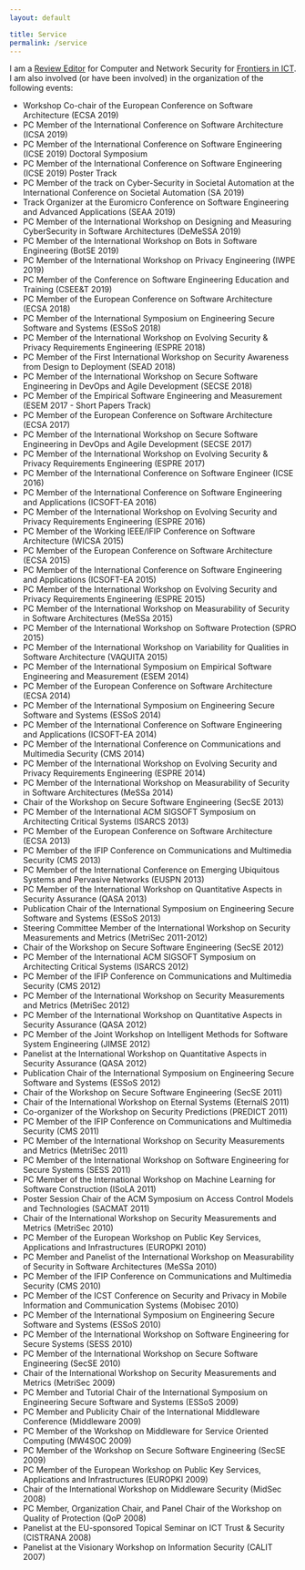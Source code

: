 ```yaml
---
layout: default

title: Service
permalink: /service
---
```


<!-- 
I am an Associate Editor of the <a href="http://www.igi-global.com/ijsse" rel="nofollow" target="_blank">International Journal of Secure Software Engineering</a> (IJSSE). -->

<p>I am a <a href="https://loop.frontiersin.org/people/185212/overview" target="_blank">Review Editor</a> for Computer and Network Security for <a href="https://www.frontiersin.org/journals/ict" target="_blank">Frontiers in ICT</a>. I am also involved (or have been involved) in the organization of the following events:</p>

<ul>
	<li>Workshop Co-chair of the European Conference on Software Architecture (ECSA 2019)</li>
	<li>PC Member of the International Conference on Software Architecture (ICSA 2019)</li>
	<li>PC Member of the International Conference on Software Engineering (ICSE 2019) Doctoral Symposium</li>
	<li>PC Member of the International Conference on Software Engineering (ICSE 2019) Poster Track</li>
	<li>PC Member of the track on Cyber-Security in Societal Automation at the International Conference on Societal Automation (SA 2019)</li>
	<li>Track Organizer at the Euromicro Conference on Software Engineering and Advanced Applications (SEAA 2019)</li>
	<li>PC Member of the International Workshop on Designing and Measuring CyberSecurity in Software Architectures (DeMeSSA 2019)</li>
	<li>PC Member of the International Workshop on Bots in Software Engineering (BotSE 2019)</li>
	<li>PC Member of the International Workshop on Privacy Engineering (IWPE 2019)</li>
	<li>PC Member of the Conference on Software Engineering Education and Training (CSEE&amp;T 2019)</li>
	<li>PC Member of the European Conference on Software Architecture (ECSA 2018)</li>
	<li>PC Member of the International Symposium on Engineering Secure Software and Systems (ESSoS 2018)</li>
	<li>PC Member of the International Workshop on Evolving Security &amp; Privacy Requirements Engineering (ESPRE 2018)</li>
	<li>PC Member of the First International Workshop on Security Awareness from Design to Deployment (SEAD 2018)</li>
	<li>PC Member of the International Workshop on Secure Software Engineering in DevOps and Agile Development (SECSE 2018)</li>
	<li>PC Member of the Empirical Software Engineering and Measurement (ESEM 2017 - Short Papers Track)</li>
	<li>PC Member of the European Conference on Software Architecture (ECSA 2017)</li>
	<li>PC Member of the International Workshop on Secure Software Engineering in DevOps and Agile Development (SECSE 2017)</li>
	<li>PC Member of the International Workshop on Evolving Security &amp; Privacy Requirements Engineering (ESPRE 2017)</li>
	<li>PC Member of the International Conference on Software Engineer (ICSE 2016)</li>
	<li>PC Member of the International Conference on Software Engineering and Applications (ICSOFT-EA 2016)</li>
	<li>PC Member of the International Workshop on Evolving Security and Privacy Requirements Engineering (ESPRE 2016)</li>
	<li>PC Member of the Working IEEE/IFIP Conference on Software Architecture (WICSA 2015)</li>
	<li>PC Member of the European Conference on Software Architecture (ECSA 2015)</li>
	<li>PC Member of the International Conference on Software Engineering and Applications (ICSOFT-EA 2015)</li>
	<li>PC Member of the International Workshop on Evolving Security and Privacy Requirements Engineering (ESPRE 2015)</li>
	<li>PC Member of the International Workshop on Measurability of Security in Software Architectures (MeSSa 2015)</li>
	<li>PC Member of the International Workshop on Software Protection (SPRO 2015)</li>
	<li>PC Member of the International Workshop on Variability for Qualities in Software Architecture (VAQUITA 2015)</li>
	<li>PC Member of the International Symposium on Empirical Software Engineering and Measurement (ESEM 2014)</li>
	<li>PC Member of the European Conference on Software Architecture (ECSA 2014)</li>
	<li>PC Member of the International Symposium on Engineering Secure Software and Systems (ESSoS 2014)</li>
	<li>PC Member of the International Conference on Software Engineering and Applications (ICSOFT-EA 2014)</li>
	<li>PC Member of the International Conference on Communications and Multimedia Security (CMS 2014)</li>
	<li>PC Member of the International Workshop on Evolving Security and Privacy Requirements Engineering (ESPRE 2014)</li>
	<li>PC Member of the International Workshop on Measurability of Security in Software Architectures (MeSSa 2014)</li>
	<li>Chair of the Workshop on Secure Software Engineering (SecSE 2013)</li>
	<li>PC Member of the International ACM SIGSOFT Symposium on Architecting Critical Systems (ISARCS 2013)</li>
	<li>PC Member of the European Conference on Software Architecture (ECSA 2013)</li>
	<li>PC Member of the IFIP Conference on Communications and Multimedia Security (CMS 2013)</li>
	<li>PC Member of the International Conference on Emerging Ubiquitous Systems and Pervasive Networks (EUSPN 2013)</li>
	<li>PC Member of the International Workshop on Quantitative Aspects in Security Assurance (QASA 2013)</li>
	<li>Publication Chair of the International Symposium on Engineering Secure Software and Systems (ESSoS 2013)</li>
	<li>Steering Committee Member of the International Workshop on Security Measurements and Metrics (MetriSec 2011-2012)</li>
	<li>Chair of the Workshop on Secure Software Engineering (SecSE 2012)</li>
	<li>PC Member of the International ACM SIGSOFT Symposium on Architecting Critical Systems (ISARCS 2012)</li>
	<li>PC Member of the IFIP Conference on Communications and Multimedia Security (CMS 2012)</li>
	<li>PC Member of the International Workshop on Security Measurements and Metrics (MetriSec 2012)</li>
	<li>PC Member of the International Workshop on Quantitative Aspects in Security Assurance (QASA 2012)</li>
	<li>PC Member of the Joint Workshop on Intelligent Methods for Software System Engineering (JIMSE 2012)</li>
	<li>Panelist at the International Workshop on Quantitative Aspects in Security Assurance (QASA 2012)</li>
	<li>Publication Chair of the International Symposium on Engineering Secure Software and Systems (ESSoS 2012)</li>
	<li>Chair of the Workshop on Secure Software Engineering (SecSE 2011)</li>
	<li>Chair of the International Workshop on Eternal Systems (EternalS 2011)</li>
	<li>Co-organizer of the Workshop on Security Predictions (PREDICT 2011)</li>
	<li>PC Member of the IFIP Conference on Communications and Multimedia Security (CMS 2011)</li>
	<li>PC Member of the International Workshop on Security Measurements and Metrics (MetriSec 2011)</li>
	<li>PC Member of the International Workshop on Software Engineering for Secure Systems (SESS 2011)</li>
	<li>PC Member of the International Workshop on Machine Learning for Software Construction (ISoLA 2011)</li>
	<li>Poster Session Chair of the ACM Symposium on Access Control Models and Technologies (SACMAT 2011)</li>
	<li>Chair of the International Workshop on Security Measurements and Metrics (MetriSec 2010)</li>
	<li>PC Member of the European Workshop on Public Key Services, Applications and Infrastructures (EUROPKI 2010)</li>
	<li>PC Member and Panelist of the International Workshop on Measurability of Security in Software Architectures (MeSSa 2010)</li>
	<li>PC Member of the IFIP Conference on Communications and Multimedia Security (CMS 2010)</li>
	<li>PC Member of the ICST Conference on Security and Privacy in Mobile Information and Communication Systems (Mobisec 2010)</li>
	<li>PC Member of the International Symposium on Engineering Secure Software and Systems (ESSoS 2010)</li>
	<li>PC Member of the International Workshop on Software Engineering for Secure Systems (SESS 2010)</li>
	<li>PC Member of the International Workshop on Secure Software Engineering (SecSE 2010)</li>
	<li>Chair of the International Workshop on Security Measurements and Metrics (MetriSec 2009)</li>
	<li>PC Member and Tutorial Chair of the International Symposium on Engineering Secure Software and Systems (ESSoS 2009)</li>
	<li>PC Member and Publicity Chair of the International Middleware Conference (Middleware 2009)</li>
	<li>PC Member of the Workshop on Middleware for Service Oriented Computing (MW4SOC 2009)</li>
	<li>PC Member of the Workshop on Secure Software Engineering (SecSE 2009)</li>
	<li>PC Member of the European Workshop on Public Key Services, Applications and Infrastructures (EUROPKI 2009)</li>
	<li>Chair of the International Workshop on Middleware Security (MidSec 2008)</li>
	<li>PC Member, Organization Chair, and Panel Chair of the Workshop on Quality of Protection (QoP 2008)</li>
	<li>Panelist at the EU-sponsored Topical Seminar on ICT Trust &amp; Security (CISTRANA 2008)</li>
	<li>Panelist at the Visionary Workshop on Information Security (CALIT 2007)</li>
</ul>
